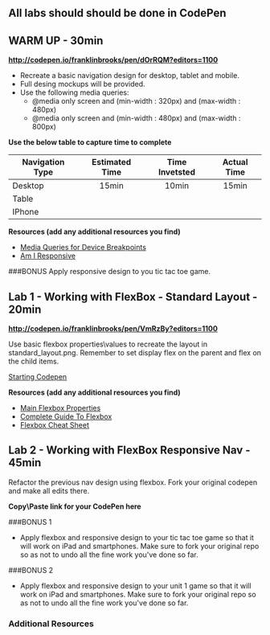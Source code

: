 ## All labs should should be done in CodePen

## WARM UP - 30min

**http://codepen.io/franklinbrooks/pen/dOrRQM?editors=1100**

* Recreate a basic navigation design for desktop, tablet and mobile.  
* Full desing mockups will be provided. 
* Use the following media queries:
    - @media only screen and (min-width : 320px) and (max-width : 480px) 
    - @media only screen and (min-width : 480px) and (max-width : 800px)

**Use the below table to capture time to complete**

| Navigation Type | Estimated Time | Time Invetsted | Actual Time |
| --- | :---: |  :---: | :---: |
| Desktop | 15min | 10min | 15min |
| Table |  |  |  |
| IPhone |  |  |  |

**Resources (add any additional resources you find)**
* [Media Queries for Device Breakpoints](https://responsivedesign.is/develop/browser-feature-support/media-queries-for-common-device-breakpoints)
* [Am I Responsive](http://ami.responsivedesign.is/?url=https%3A%2F%2Fweather.com%2F)

###BONUS
Apply responsive design to you tic tac toe game.

## Lab 1 - Working with FlexBox - Standard Layout - 20min

**http://codepen.io/franklinbrooks/pen/VmRzBy?editors=1100**

Use basic flexbox properties\values to recreate the layout in standard_layout.png.  Remember to set display flex on the parent and flex on the child items.

[Starting Codepen](http://codepen.io/jkeohan/pen/qqvNKE)

**Resources (add any additional resources you find)**
* [Main Flexbox Properties](https://scotch.io/tutorials/a-visual-guide-to-css3-flexbox-properties)
* [Complete Guide To Flexbox](https://css-tricks.com/snippets/css/a-guide-to-flexbox/)
* [Flexbox Cheat Sheet](http://www.sketchingwithcss.com/samplechapter/cheatsheet.html)

## Lab 2 - Working with FlexBox Responsive Nav - 45min

Refactor the previous nav design using flexbox. Fork your original codepen and make all edits there. 

**Copy\Paste link for your CodePen here**

###BONUS 1
* Apply flexbox and responsive design to your tic tac toe game so that it will work on iPad and smartphones. Make sure to fork your original repo so as not to undo all the fine work you've done so far. 

###BONUS 2
* Apply flexbox and responsive design to your unit 1 game so that it will work on iPad and smartphones. Make sure to fork your original repo so as not to undo all the fine work you've done so far. 

### Additional Resources


